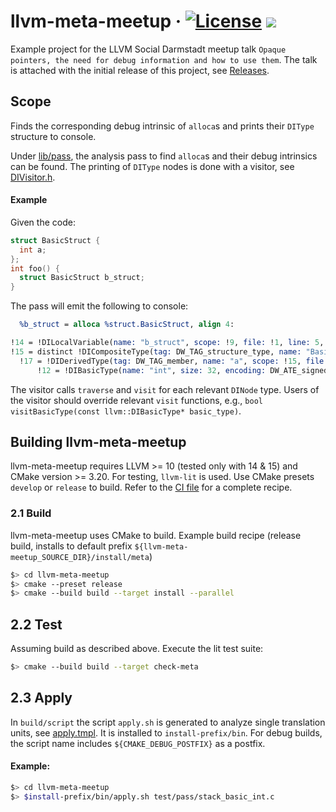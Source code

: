 # llvm-meta-meetup &middot; [![License](https://img.shields.io/badge/License-BSD%203--Clause-blue.svg)](https://opensource.org/licenses/BSD-3-Clause) ![](https://github.com/ahueck/llvm-meta-meetup/workflows/Meta-CI/badge.svg?branch=main)

Example project for the LLVM Social Darmstadt meetup
talk `Opaque pointers, the need for debug information and how to use them`.
The talk is attached with the initial release of this project,
see [Releases](https://github.com/ahueck/llvm-meta-meetup/releases).

## Scope

Finds the corresponding debug intrinsic of `alloca`s and prints their `DIType` structure to console.

Under [lib/pass](lib/pass), the analysis pass to find `alloca`s and their debug intrinsics can be found.
The printing of `DIType` nodes is done with a visitor, see [DIVisitor.h](lib/type/DIVisitor.h).

#### Example

Given the code:

```c
struct BasicStruct {
  int a;
};
int foo() {
  struct BasicStruct b_struct;
}
```

The pass will emit the following to console:

```llvm
  %b_struct = alloca %struct.BasicStruct, align 4:

!14 = !DILocalVariable(name: "b_struct", scope: !9, file: !1, line: 5, type: !15)
!15 = distinct !DICompositeType(tag: DW_TAG_structure_type, name: "BasicStruct", file: !1, line: 1, size: 32, elements: !16)
  !17 = !DIDerivedType(tag: DW_TAG_member, name: "a", scope: !15, file: !1, line: 2, baseType: !12, size: 32)
      !12 = !DIBasicType(name: "int", size: 32, encoding: DW_ATE_signed)
```

The visitor calls `traverse` and `visit` for each relevant `DINode` type. Users of the visitor should override
relevant `visit` functions, e.g., `bool visitBasicType(const llvm::DIBasicType* basic_type)`.

## Building llvm-meta-meetup

llvm-meta-meetup requires LLVM >= 10 (tested only with 14 & 15) and CMake version >= 3.20.
For testing, `llvm-lit` is used.
Use CMake presets `develop` or `release` to build.
Refer to the [CI file](.github/workflows/ci.yml) for a complete recipe.

### 2.1 Build

llvm-meta-meetup uses CMake to build. Example build recipe (release build, installs to default prefix
`${llvm-meta-meetup_SOURCE_DIR}/install/meta`)

```sh
$> cd llvm-meta-meetup
$> cmake --preset release
$> cmake --build build --target install --parallel
```

## 2.2 Test

Assuming build as described above.
Execute the lit test suite:

```sh
$> cmake --build build --target check-meta
```

## 2.3 Apply

In `build/script` the script `apply.sh` is generated to analyze single translation units,
see [apply.tmpl](script/apply.tmpl).
It is installed to `install-prefix/bin`.
For debug builds, the script name includes `${CMAKE_DEBUG_POSTFIX}` as a postfix.

#### Example:

```sh
$> cd llvm-meta-meetup
$> $install-prefix/bin/apply.sh test/pass/stack_basic_int.c
```